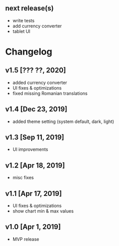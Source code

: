 ## next release(s)
* write tests
* add currency converter
* tablet UI

# Changelog

## v1.5 [??? ??, 2020]
* added currency converter
* UI fixes & optimizations
* fixed missing Romanian translations

## v1.4 [Dec 23, 2019]
* added theme setting (system default, dark, light)

## v1.3 [Sep 11, 2019]
* UI improvements

## v1.2 [Apr 18, 2019]
* misc fixes

## v1.1 [Apr 17, 2019]
* UI fixes & optimizations
* show chart min & max values

## v1.0 [Apr 1, 2019]
* MVP release
